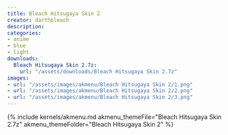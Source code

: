 ```yaml
---
title: Bleach Hitsugaya Skin 2
creator: darthbleach
description: 
categories:
- anime
- blue
- light
downloads:
  Bleach Hitsugaya Skin 2.7z:
    url: "/assets/downloads/Bleach Hitsugaya Skin 2.7z"
images:
- url: "/assets/images/akmenu/Bleach Hitsugaya Skin 2/1.png"
- url: "/assets/images/akmenu/Bleach Hitsugaya Skin 2/2.png"
- url: "/assets/images/akmenu/Bleach Hitsugaya Skin 2/3.png"
---
```


{% include kernels/akmenu.md akmenu_themeFile="Bleach Hitsugaya Skin 2.7z" akmenu_themeFolder="Bleach Hitsugaya Skin 2" %}
